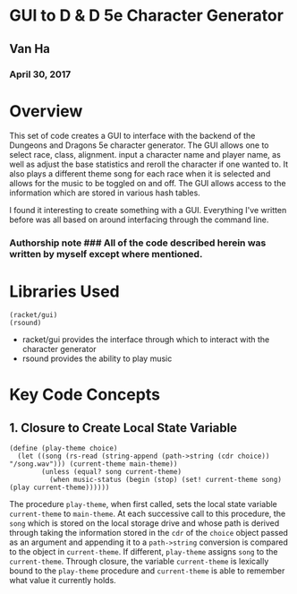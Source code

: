 # GUI to D & D 5e Character Generator

## Van Ha

### April 30, 2017

# Overview

This set of code creates a GUI to interface with the backend of the Dungeons and Dragons 5e
character generator. The GUI allows one to select race, class, alignment. input a character
name and player name, as well as adjust the base statistics and reroll the character if one
wanted to. It also plays a different theme song for each race when it is selected and allows
for the music to be toggled on and off. The GUI allows access to the information which are stored in
various hash tables.

I found it interesting to create something with a GUI. Everything I've written before was all based on
around interfacing through the command line. 

### Authorship note ### All of the code described herein was written by myself except where mentioned.


# Libraries Used
```
(racket/gui)
(rsound)
```

* racket/gui provides the interface through which to interact with the character generator
* rsound provides the ability to play music

# Key Code Concepts

## 1. Closure to Create Local State Variable

```
(define (play-theme choice)
  (let ((song (rs-read (string-append (path->string (cdr choice)) "/song.wav"))) (current-theme main-theme))
        (unless (equal? song current-theme)
          (when music-status (begin (stop) (set! current-theme song) (play current-theme))))))
```
The procedure ```play-theme```, when first called, sets the local state variable ```current-theme``` to ```main-theme```.
At each successive call to this procedure, the ```song``` which is stored on the local storage drive and whose
path is derived through taking the information stored in the ```cdr``` of the ```choice``` object passed as an argument
and appending it to a ```path->string``` conversion is compared to the object in ```current-theme```. If different, ```play-theme``` assigns ```song``` to the ```current-theme```. Through closure, the variable ```current-theme``` is lexically bound to the ```play-theme``` procedure and ```current-theme``` is able to remember what value it currently holds.
